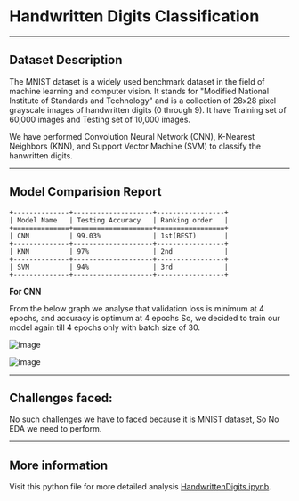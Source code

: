 # **Handwritten Digits Classification**
--------------------------------------

## **Dataset Description**

The MNIST dataset is a widely used benchmark dataset in the field of machine learning and computer vision. It stands for "Modified National Institute of Standards and Technology" and is a collection of 28x28 pixel grayscale images of handwritten digits (0 through 9). It have Training set of 60,000 images and Testing set of 10,000 images.

We have performed Convolution Neural Network (CNN), K-Nearest Neighbors (KNN), and Support Vector Machine (SVM) to classify the hanwritten digits.

--------
## **Model Comparision Report**

```
+--------------+--------------------+-----------------+
| Model Name   | Testing Accuracy   | Ranking order   |
+==============+====================+=================+
| CNN          | 99.03%             | 1st(BEST)       |
+--------------+--------------------+-----------------+
| KNN          | 97%                | 2nd             |
+--------------+--------------------+-----------------+
| SVM          | 94%                | 3rd             |
+--------------+--------------------+-----------------+

```


**For CNN**

From the below graph we analyse that validation loss is minimum at 4 epochs, and accuracy is optimum at 4 epochs
So, we decided to train our model again till 4 epochs only with batch size of 30.

![image](https://github.com/anjanikmr39/Handwritten-Digits-Classification/assets/67219753/d2bc0ec3-6fe9-4847-ab32-59f697d91ccd)

![image](https://github.com/anjanikmr39/Handwritten-Digits-Classification/assets/67219753/e1e51e94-3b85-4268-9348-fc34343e1752)

--------
## **Challenges faced**:

No such challenges we have to faced because it is MNIST dataset, So No EDA we need to perform.

-----------
## **More information**
Visit this python file for more detailed analysis [HandwrittenDigits.ipynb](https://github.com/anjanikmr39/Handwritten-Digits-Classification/blob/master/HandwrittenDigits.ipynb).
